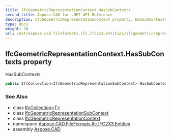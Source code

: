 ```yaml
---
title: IfcGeometricRepresentationContext.HasSubContexts
second_title: Aspose.CAD for .NET API Reference
description: IfcGeometricRepresentationContext property. HasSubContexts
type: docs
weight: 30
url: /net/aspose.cad.fileformats.ifc.ifc2x3.entities/ifcgeometricrepresentationcontext/hassubcontexts/
---
```

## IfcGeometricRepresentationContext.HasSubContexts property

HasSubContexts

```csharp
public IfcCollection<IfcGeometricRepresentationSubContext> HasSubContexts { get; }
```

### See Also

* class [IfcCollection&lt;T&gt;](../../../aspose.cad.fileformats.ifc/ifccollection-1/)
* class [IfcGeometricRepresentationSubContext](../../ifcgeometricrepresentationsubcontext/)
* class [IfcGeometricRepresentationContext](../)
* namespace [Aspose.CAD.FileFormats.Ifc.IFC2X3.Entities](../../ifcgeometricrepresentationcontext/)
* assembly [Aspose.CAD](../../../)



